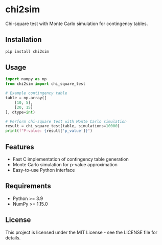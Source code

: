 # chi2sim

Chi-square test with Monte Carlo simulation for contingency tables.

## Installation

```bash
pip install chi2sim
```

## Usage

```python
import numpy as np
from chi2sim import chi_square_test

# Example contingency table
table = np.array([
    [10, 5],
    [20, 15]
], dtype=int)

# Perform chi-square test with Monte Carlo simulation
result = chi_square_test(table, simulations=10000)
print(f"P-value: {result['p_value']}")
```

## Features

- Fast C implementation of contingency table generation
- Monte Carlo simulation for p-value approximation
- Easy-to-use Python interface

## Requirements

- Python >= 3.9
- NumPy >= 1.15.0

## License

This project is licensed under the MIT License - see the LICENSE file for details.
